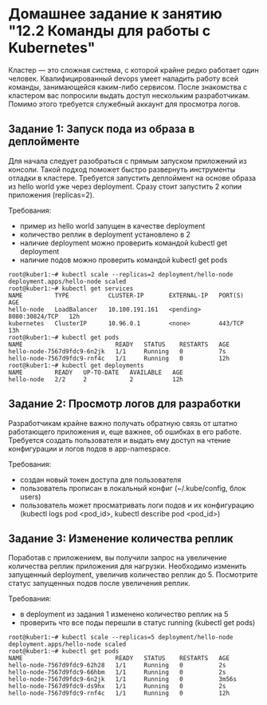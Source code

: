# Домашнее задание к занятию "12.2 Команды для работы с Kubernetes"
Кластер — это сложная система, с которой крайне редко работает один человек. Квалифицированный devops умеет наладить работу всей команды, занимающейся каким-либо сервисом.
После знакомства с кластером вас попросили выдать доступ нескольким разработчикам. Помимо этого требуется служебный аккаунт для просмотра логов.

## Задание 1: Запуск пода из образа в деплойменте
Для начала следует разобраться с прямым запуском приложений из консоли. Такой подход поможет быстро развернуть инструменты отладки в кластере. Требуется запустить деплоймент на основе образа из hello world уже через deployment. Сразу стоит запустить 2 копии приложения (replicas=2). 

Требования:
 * пример из hello world запущен в качестве deployment
 * количество реплик в deployment установлено в 2
 * наличие deployment можно проверить командой kubectl get deployment
 * наличие подов можно проверить командой kubectl get pods
```
root@kuber1:~# kubectl scale --replicas=2 deployment/hello-node
deployment.apps/hello-node scaled
root@kuber1:~# kubectl get services
NAME         TYPE           CLUSTER-IP       EXTERNAL-IP   PORT(S)          AGE
hello-node   LoadBalancer   10.100.191.161   <pending>     8080:30824/TCP   12h
kubernetes   ClusterIP      10.96.0.1        <none>        443/TCP          13h
root@kuber1:~# kubectl get pods
NAME                          READY   STATUS    RESTARTS   AGE
hello-node-7567d9fdc9-6n2jk   1/1     Running   0          7s
hello-node-7567d9fdc9-rnf4c   1/1     Running   0          12h
root@kuber1:~# kubectl get deployments
NAME         READY   UP-TO-DATE   AVAILABLE   AGE
hello-node   2/2     2            2           12h
```

## Задание 2: Просмотр логов для разработки
Разработчикам крайне важно получать обратную связь от штатно работающего приложения и, еще важнее, об ошибках в его работе. 
Требуется создать пользователя и выдать ему доступ на чтение конфигурации и логов подов в app-namespace.

Требования: 
 * создан новый токен доступа для пользователя
 * пользователь прописан в локальный конфиг (~/.kube/config, блок users)
 * пользователь может просматривать логи подов и их конфигурацию (kubectl logs pod <pod_id>, kubectl describe pod <pod_id>)


## Задание 3: Изменение количества реплик 
Поработав с приложением, вы получили запрос на увеличение количества реплик приложения для нагрузки. Необходимо изменить запущенный deployment, увеличив количество реплик до 5. Посмотрите статус запущенных подов после увеличения реплик. 

Требования:
 * в deployment из задания 1 изменено количество реплик на 5
 * проверить что все поды перешли в статус running (kubectl get pods)
```
root@kuber1:~# kubectl scale --replicas=5 deployment/hello-node
deployment.apps/hello-node scaled
root@kuber1:~# kubectl get pods
NAME                          READY   STATUS    RESTARTS   AGE
hello-node-7567d9fdc9-62h28   1/1     Running   0          2s
hello-node-7567d9fdc9-66hbm   1/1     Running   0          2s
hello-node-7567d9fdc9-6n2jk   1/1     Running   0          3m56s
hello-node-7567d9fdc9-ds9hx   1/1     Running   0          2s
hello-node-7567d9fdc9-rnf4c   1/1     Running   0          12h
```
